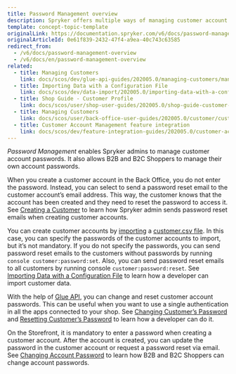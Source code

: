 ```yaml
---
title: Password Management overview
description: Spryker offers multiple ways of managing customer account passwords.
template: concept-topic-template
originalLink: https://documentation.spryker.com/v6/docs/password-management-overview
originalArticleId: 0e61f839-2432-47f4-a9ea-40c743c63585
redirect_from:
  - /v6/docs/password-management-overview
  - /v6/docs/en/password-management-overview
related:
  - title: Managing Customers
    link: docs/scos/dev/glue-api-guides/202005.0/managing-customers/managing-customers.html
  - title: Importing Data with a Configuration File
    link: docs/scos/dev/data-import/202005.0/importing-data-with-a-configuration-file.html
  - title: Shop Guide - Customer Profile
    link: docs/scos/user/shop-user-guides/202005.0/shop-guide-customer-account/shop-guide-customer-profile.html
  - title: Managing Customers
    link: docs/scos/user/back-office-user-guides/202005.0/customer/customer-customer-access-customer-groups/managing-customers.html
  - title: Customer Account Management feature integration
    link: docs/scos/dev/feature-integration-guides/202005.0/customer-account-management-feature-integration.html
---
```


*Password Management* enables Spryker admins to manage customer account passwords. It also allows B2B and B2C Shoppers to manage their own account passwords.

When you create a customer account in the Back Office, you do not enter the password. Instead, you can select to send a password reset email to the customer account’s email address. This way, the customer knows that the account has been created and they need to reset the password to access it. See [Creating a Customer](/docs/scos/user/back-office-user-guides/{{page.version}}/customer/customer-customer-access-customer-groups/managing-customers.html#creating-a-customer) to learn how Spryker admin sends password reset emails when creating customer accounts.

You can create customer accounts by [importing](/docs/scos/dev/data-import/{{page.version}}/importing-data-with-a-configuration-file.html#console-commands-to-run-import) a [customer.csv file](/docs/scos/dev/data-import/{{page.version}}/data-import-categories/commerce-setup/file-details-customer.csv.html). In this case, you can specify the passwords of the customer accounts to import, but it’s not mandatory. If you do not specify the passwords, you can send password reset emails to the customers without passwords by running `console customer:password:set`. Also, you can send password reset emails to all customers by running console `customer:password:reset`. See [Importing Data with a Configuration File](/docs/scos/dev/data-import/{{page.version}}/importing-data-with-a-configuration-file.html#importing-data-with-a-configuration-file) to learn how a developer can import customer data.

With the help of [Glue API](/docs/scos/dev/glue-api-guides/{{page.version}}/glue-rest-api.html), you can change and reset customer account passwords. This can be useful when you want to use a single authentication in all the apps connected to your shop. See [Changing Customer’s Password](/docs/scos/dev/glue-api-guides/{{page.version}}/managing-customers/customer-password.html#change-a-customer-s-password) and [Resetting Customer’s Password](/docs/scos/dev/glue-api-guides/{{page.version}}/managing-customers/customer-password.html#reset-a-customers-password) to learn how a developer can do it.

On the Storefront, it is mandatory to enter a password when creating a customer account. After the account is created, you can update the password in the customer account or request a password reset via email. See [Changing Account Password](/docs/scos/user/features/{{page.version}}/customer-account-management/customer-account-management-feature-overview/customer-account-overview.html) to learn how B2B and B2C Shoppers can change account passwords.
